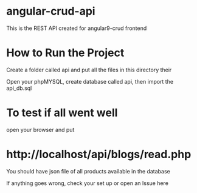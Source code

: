 # angular-crud-api
This is the REST API created for angular9-crud frontend

# How to Run the Project

Create a folder called api and put all the files in this directory their

Open your phpMYSQL, create database called api, then import the api_db.sql

# To test if all went well

open your browser and put

# http://localhost/api/blogs/read.php

You should have json file of all products available in the database

If anything goes wrong, check your set up or open an Issue here
